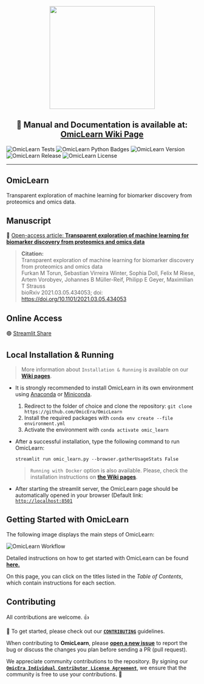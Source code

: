 <p align="center"> <img src="https://user-images.githubusercontent.com/49681382/101802266-48204a00-3b20-11eb-85ec-08c123fca79e.png" height="270" width="277" /> </p>
<h2 align="center"> 📰 Manual and Documentation is available at: <a href="https://github.com/OmicEra/OmicLearn/wiki" target="_blank">OmicLearn Wiki Page </a> </h2>

![OmicLearn Tests](https://github.com/OmicEra/OmicLearn/workflows/OmicLearn%20Tests/badge.svg)
![OmicLearn Python Badges](https://img.shields.io/badge/Tested_with_Python-3.7-blue)
![OmicLearn Version](https://img.shields.io/badge/Release-v1.1.0-orange)
![OmicLearn Release](https://img.shields.io/badge/Release%20Date-July%202021-green)
![OmicLearn License](https://img.shields.io/badge/License-Apache%202.0-blue.svg)

---
## OmicLearn

Transparent exploration of machine learning for biomarker discovery from proteomics and omics data.


## Manuscript
📰 <a href="https://doi.org/10.1101/2021.03.05.434053" target="_blank">Open-access article: **Transparent exploration of machine learning for biomarker discovery from proteomics and omics data**</a>

> **Citation:** <br>
> Transparent exploration of machine learning for biomarker discovery from proteomics and omics data <br>
> Furkan M Torun, Sebastian Virreira Winter, Sophia Doll, Felix M Riese, Artem Vorobyev, Johannes B Müller-Reif, Philipp E Geyer, Maximilian T Strauss <br>
> bioRxiv 2021.03.05.434053; doi: https://doi.org/10.1101/2021.03.05.434053


## Online Access

🟢 <a href="https://share.streamlit.io/omicera/omiclearn/omic_learn.py" target="_blank"> Streamlit Share</a>


## Local Installation & Running

> More information about `Installation & Running` is available on our **[Wiki pages](https://github.com/OmicEra/OmicLearn/wiki/HOW-TO:-Installation-&-Running)**.

- It is strongly recommended to install OmicLearn in its own environment using [Anaconda](https://docs.conda.io/projects/conda/en/latest/user-guide/install/) or [Miniconda](https://docs.conda.io/en/latest/miniconda.html).

  1. Redirect to the folder of choice and clone the repository: `git clone https://github.com/OmicEra/OmicLearn`
  2. Install the required packages with `conda env create --file environment.yml`
  3. Activate the environment with  `conda activate omic_learn`

- After a successful installation, type the following command to run OmicLearn:

  `streamlit run omic_learn.py --browser.gatherUsageStats False`

  > `Running with Docker` option is also available. Please, check the installation instructions on **[the Wiki pages](https://github.com/OmicEra/OmicLearn/wiki/HOW-TO:-Installation-&-Running)**.

 - After starting the streamlit server, the OmicLearn page should be automatically opened in your browser (Default link: [`http://localhost:8501`](http://localhost:8501)

## Getting Started with OmicLearn

The following image displays the main steps of OmicLearn:

![OmicLearn Workflow](https://user-images.githubusercontent.com/49681382/91734594-cb421380-ebb3-11ea-91fa-8acc8826ae7b.png)

Detailed instructions on how to get started with OmicLearn can be found **[here.](https://github.com/OmicEra/OmicLearn/wiki/HOW-TO:-Using)**

On this page, you can click on the titles listed in the *Table of Contents*, which contain instructions for each section.

## Contributing
All contributions are welcome. 👍

📰 To get started, please check out our **[`CONTRIBUTING`](https://github.com/OmicEra/OmicLearn/blob/master/CONTRIBUTING.md)** guidelines.

When contributing to **OmicLearn**, please **[open a new issue](https://github.com/OmicEra/OmicLearn/issues/new/choose)** to report the bug or discuss the changes you plan before sending a PR (pull request).

We appreciate community contributions to the repository. By signing our **[`OmicEra Individual Contributor License Agreement`](https://github.com/OmicEra/OmicLearn/blob/master/CLA.md)**, we ensure that the community is free to use your contributions.  🤝
